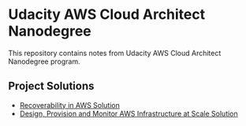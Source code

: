# Udacity AWS Cloud Architect Nanodegree

This repository contains notes from Udacity AWS Cloud Architect Nanodegree program.

## Project Solutions

-   [Recoverability in AWS Solution](https://github.com/sourabhgupta385/udacity-project-recoverability-in-aws)
-   [Design, Provision and Monitor AWS Infrastructure at Scale Solution](https://github.com/sourabhgupta385/udacity-project-design-for-performance-and-scalability)
